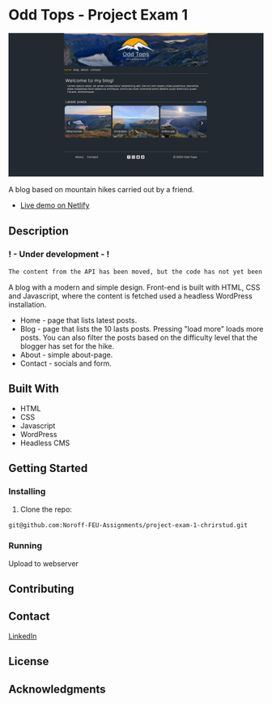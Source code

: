 # Odd Tops - Project Exam 1

![image](/img/odd-tops_homepage.jpg)

A blog based on mountain hikes carried out by a friend.

- [Live demo on Netlify](https://reliable-starburst-ec036e.netlify.app//)

## Description

### ! - Under development - !

```bash
The content from the API has been moved, but the code has not yet been updated..
```


A blog with a modern and simple design. Front-end is built with HTML, CSS and Javascript, where the content is fetched used a headless WordPress installation.

- Home - page that lists latest posts.
- Blog - page that lists the 10 lasts posts.
  Pressing "load more" loads more posts.
  You can also filter the posts based on the difficulty level that the blogger has set for the hike.
- About - simple about-page.
- Contact - socials and form.

## Built With

- HTML
- CSS
- Javascript
- WordPress
- Headless CMS

## Getting Started

### Installing

1. Clone the repo:

```bash
git@github.com:Noroff-FEU-Assignments/project-exam-1-chrirstud.git
```

### Running

Upload to webserver

## Contributing

## Contact

[LinkedIn](https://www.linkedin.com/in/christer-olsen-b557ab1b4/)

## License

## Acknowledgments
